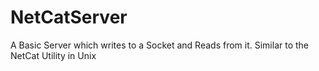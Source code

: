 # NetCatServer
A Basic Server which writes to a Socket and Reads from it. Similar to the NetCat Utility in Unix
